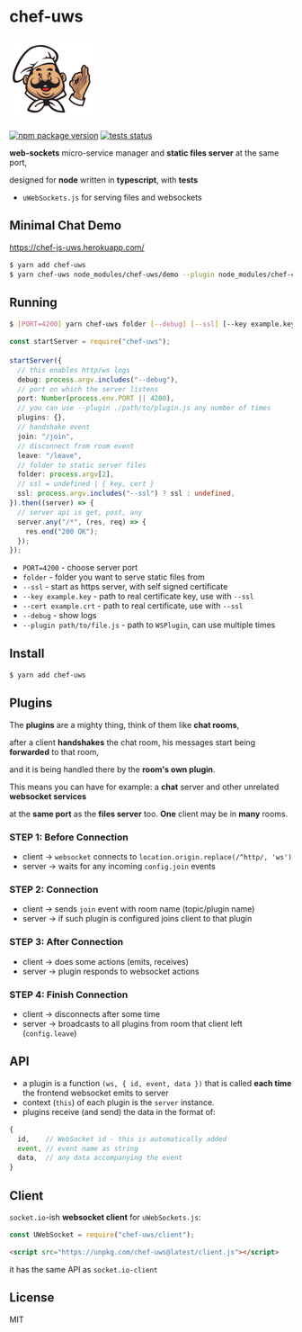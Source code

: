 # chef-uws

<img style="max-width: 100%;" src="https://raw.githubusercontent.com/chef-js/express/main/chef.png" width="150" />

<a href="https://badge.fury.io/js/chef-uws"><img src="https://badge.fury.io/js/chef-uws.svg" alt="npm package version" /></a> <a href="https://circleci.com/gh/chef-js/uws"><img src="https://circleci.com/gh/chef-js/uws.svg?style=shield" alt="tests status" /></a>

**web-sockets** micro-service manager and **static files server** at the same port,

designed for **node** written in **typescript**, with **tests**

- `uWebSockets.js` for serving files and websockets

## Minimal Chat Demo

https://chef-js-uws.herokuapp.com/

```bash
$ yarn add chef-uws
$ yarn chef-uws node_modules/chef-uws/demo --plugin node_modules/chef-core/chat.js
```

## Running

```bash
$ [PORT=4200] yarn chef-uws folder [--debug] [--ssl] [--key example.key] [--cert example.crt] [--plugin path/to/file.js]
```

```ts
const startServer = require("chef-uws");

startServer({
  // this enables http/ws logs
  debug: process.argv.includes("--debug"),
  // port on which the server listens
  port: Number(process.env.PORT || 4200),
  // you can use --plugin ./path/to/plugin.js any number of times
  plugins: {},
  // handshake event
  join: "/join",
  // disconnect from room event
  leave: "/leave",
  // folder to static server files
  folder: process.argv[2],
  // ssl = undefined | { key, cert }
  ssl: process.argv.includes("--ssl") ? ssl : undefined,
}).then((server) => {
  // server api is get, post, any
  server.any("/*", (res, req) => {
    res.end("200 OK");
  });
});
```

- `PORT=4200` - choose server port
- `folder` - folder you want to serve static files from
- `--ssl` - start as https server, with self signed certificate
- `--key example.key` - path to real certificate key, use with `--ssl`
- `--cert example.crt` - path to real certificate, use with `--ssl`
- `--debug` - show logs
- `--plugin path/to/file.js` - path to `WSPlugin`, can use multiple times

## Install

```bash
$ yarn add chef-uws
```

## Plugins

The **plugins** are a mighty thing, think of them like **chat rooms**,

after a client **handshakes** the chat room, his messages start being **forwarded** to that room,

and it is being handled there by the **room's own plugin**.

This means you can have for example: a **chat** server and other unrelated **websocket services**

at the **same port** as the **files server** too. **One** client may be in **many** rooms.

### STEP 1: Before Connection

- client -> `websocket` connects to `location.origin.replace(/^http/, 'ws')`
- server -> waits for any incoming `config.join` events

### STEP 2: Connection

- client -> sends `join` event with room name (topic/plugin name)
- server -> if such plugin is configured joins client to that plugin

### STEP 3: After Connection

- client -> does some actions (emits, receives)
- server -> plugin responds to websocket actions

### STEP 4: Finish Connection

- client -> disconnects after some time
- server -> broadcasts to all plugins from room that client left (`config.leave`)

## API

- a plugin is a function `(ws, { id, event, data })` that is called **each time** the frontend websocket emits to server
- context (`this`) of each plugin is the `server` instance.
- plugins receive (and send) the data in the format of:

```ts
{
  id,    // WebSocket id - this is automatically added
  event, // event name as string
  data,  // any data accompanying the event
}
```

## Client

`socket.io`-ish **websocket client** for `uWebSockets.js`:

```ts
const UWebSocket = require("chef-uws/client");
```

```html
<script src="https://unpkg.com/chef-uws@latest/client.js"></script>
```

it has the same API as `socket.io-client`

## License

MIT
